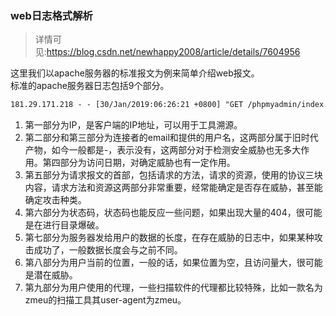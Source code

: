 ### web日志格式解析

>详情可见:https://blog.csdn.net/newhappy2008/article/details/7604956

这里我们以apache服务器的标准报文为例来简单介绍web报文。
<br>标准的apache服务器日志包括9个部分。
```html
181.29.171.218 - - [30/Jan/2019:06:26:21 +0800] "GET /phpmyadmin/index.php?lang=en&pma_username=root&pma_password=webs HTTP/1.1" 200 12042 "-" "Mozilla/5.0 (Windows NT 6.1; Win64; x64) AppleWebKit/537.36 (KHTML, like Gecko) Chrome/71.0.3578.98 Safari/537.36"
```
1. 第一部分为IP，是客户端的IP地址，可以用于工具溯源。
2. 第二部分和第三部分为连接者的email和提供的用户名，这两部分属于旧时代产物，如今一般都是-，表示没有，这两部分对于检测安全威胁也无多大作用。第四部分为访问日期，对确定威胁也有一定作用。
3. 第五部分为请求报文的首部，包括请求的方法，请求的资源，使用的协议三块内容，请求方法和资源这两部分非常重要，经常能确定是否存在威胁，甚至能确定攻击种类。
4. 第六部分为状态码，状态码也能反应一些问题，如果出现大量的404，很可能是在进行目录爆破。
5. 第七部分为服务器发给用户的数据的长度，在存在威胁的日志中，如果某种攻击成功了，一般数据长度会与之前不同。
6. 第八部分为用户当前的位置，一般的话，如果位置为空，且访问量大，很可能是潜在威胁。
7. 第九部分为用户使用的代理，一些扫描软件的代理都比较特殊，比如一款名为zmeu的扫描工具其user-agent为zmeu。
